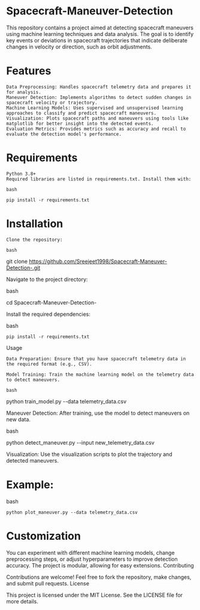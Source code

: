 # Spacecraft-Maneuver-Detection

This repository contains a project aimed at detecting spacecraft maneuvers using machine learning techniques and data analysis. The goal is to identify key events or deviations in spacecraft trajectories that indicate deliberate changes in velocity or direction, such as orbit adjustments.
# Features

    Data Preprocessing: Handles spacecraft telemetry data and prepares it for analysis.
    Maneuver Detection: Implements algorithms to detect sudden changes in spacecraft velocity or trajectory.
    Machine Learning Models: Uses supervised and unsupervised learning approaches to classify and predict spacecraft maneuvers.
    Visualization: Plots spacecraft paths and maneuvers using tools like matplotlib for better insight into the detected events.
    Evaluation Metrics: Provides metrics such as accuracy and recall to evaluate the detection model's performance.

# Requirements

    Python 3.8+
    Required libraries are listed in requirements.txt. Install them with:

    bash

    pip install -r requirements.txt

# Installation

    Clone the repository:

    bash

git clone https://github.com/Sreejeet1998/Spacecraft-Maneuver-Detection-.git

Navigate to the project directory:

bash

cd Spacecraft-Maneuver-Detection-

Install the required dependencies:

bash

    pip install -r requirements.txt

Usage

    Data Preparation: Ensure that you have spacecraft telemetry data in the required format (e.g., CSV).

    Model Training: Train the machine learning model on the telemetry data to detect maneuvers.

    bash

python train_model.py --data telemetry_data.csv

Maneuver Detection: After training, use the model to detect maneuvers on new data.

bash

python detect_maneuver.py --input new_telemetry_data.csv

Visualization: Use the visualization scripts to plot the trajectory and detected maneuvers.

# Example:

bash

    python plot_maneuver.py --data telemetry_data.csv

# Customization

You can experiment with different machine learning models, change preprocessing steps, or adjust hyperparameters to improve detection accuracy. The project is modular, allowing for easy extensions.
Contributing

Contributions are welcome! Feel free to fork the repository, make changes, and submit pull requests.
License

This project is licensed under the MIT License. See the LICENSE file for more details.
